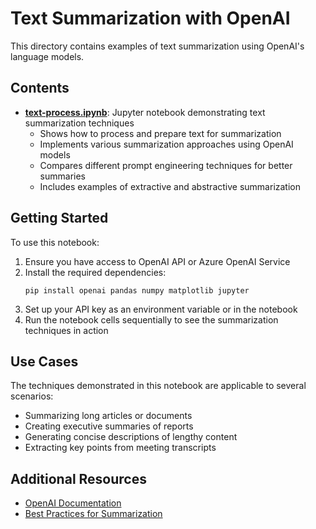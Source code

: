 # Text Summarization with OpenAI

This directory contains examples of text summarization using OpenAI's language models.

## Contents

- **[text-process.ipynb](text-process.ipynb)**: Jupyter notebook demonstrating text summarization techniques
  - Shows how to process and prepare text for summarization
  - Implements various summarization approaches using OpenAI models
  - Compares different prompt engineering techniques for better summaries
  - Includes examples of extractive and abstractive summarization

## Getting Started

To use this notebook:

1. Ensure you have access to OpenAI API or Azure OpenAI Service
2. Install the required dependencies:
   ```
   pip install openai pandas numpy matplotlib jupyter
   ```
3. Set up your API key as an environment variable or in the notebook
4. Run the notebook cells sequentially to see the summarization techniques in action

## Use Cases

The techniques demonstrated in this notebook are applicable to several scenarios:

- Summarizing long articles or documents
- Creating executive summaries of reports
- Generating concise descriptions of lengthy content
- Extracting key points from meeting transcripts

## Additional Resources

- [OpenAI Documentation](https://platform.openai.com/docs/guides/text-generation)
- [Best Practices for Summarization](https://platform.openai.com/docs/guides/prompt-engineering)